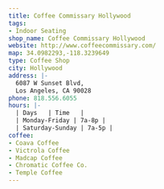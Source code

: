 ```yaml
---
title: Coffee Commissary Hollywood
tags:
- Indoor Seating
shop_name: Coffee Commissary Hollywood
website: http://www.coffeecommissary.com/
map: 34.0982293,-118.3239649
type: Coffee Shop
city: Hollywood
address: |-
  6087 W Sunset Blvd,
  Los Angeles, CA 90028
phone: 818.556.6055
hours: |-
  | Days   | Time   |
  | Monday-Friday | 7a-8p |
  | Saturday-Sunday | 7a-5p |
coffee:
- Coava Coffee
- Victrola Coffee
- Madcap Coffee
- Chromatic Coffee Co.
- Temple Coffee
---
```


